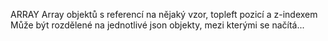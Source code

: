 ARRAY
Array objektů s referencí na nějaký vzor, topleft pozicí a z-indexem
Může být rozdělené na jednotlivé json objekty, mezi kterými se načítá...